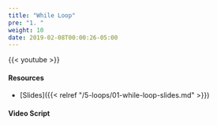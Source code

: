 ```yaml
---
title: "While Loop"
pre: "1. "
weight: 10
date: 2019-02-08T00:00:26-05:00
---
```


{{< youtube  >}}

#### Resources

* [Slides]({{< relref "/5-loops/01-while-loop-slides.md" >}})

#### Video Script
